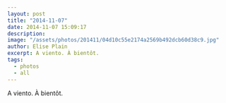 ```yaml
---
layout: post
title: "2014-11-07"
date: 2014-11-07 15:09:17
description: 
image: "/assets/photos/201411/04d10c55e2174a2569b492dcb60d38c9.jpg"
author: Elise Plain
excerpt: A viento. À bientôt.
tags: 
  - photos
  - all
---
```


A viento. À bientôt.
<p></p>
